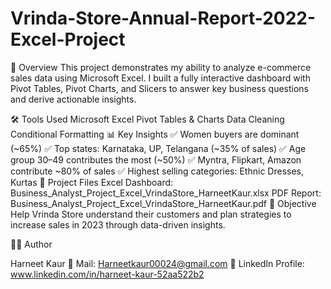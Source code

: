 # Vrinda-Store-Annual-Report-2022-Excel-Project

📌 Overview
This project demonstrates my ability to analyze e-commerce sales data using Microsoft Excel. I built a fully interactive dashboard with Pivot Tables, Pivot Charts, and Slicers to answer key business questions and derive actionable insights.

🛠️ Tools Used
Microsoft Excel
Pivot Tables & Charts
Data Cleaning
Conditional Formatting
📊 Key Insights
✅ Women buyers are dominant (~65%)
✅ Top states: Karnataka, UP, Telangana (~35% of sales)
✅ Age group 30–49 contributes the most (~50%)
✅ Myntra, Flipkart, Amazon contribute ~80% of sales
✅ Highest selling categories: Ethnic Dresses, Kurtas
🔗 Project Files
Excel Dashboard: Business_Analyst_Project_Excel_VrindaStore_HarneetKaur.xlsx
PDF Report: Business_Analyst_Project_Excel_VrindaStore_HarneetKaur.pdf
🎯 Objective
Help Vrinda Store understand their customers and plan strategies to increase sales in 2023 through data-driven insights.

👩‍💻 Author

Harneet Kaur 📧 Mail: Harneetkaur00024@gmail.com 🔗 LinkedIn Profile: www.linkedin.com/in/harneet-kaur-52aa522b2
